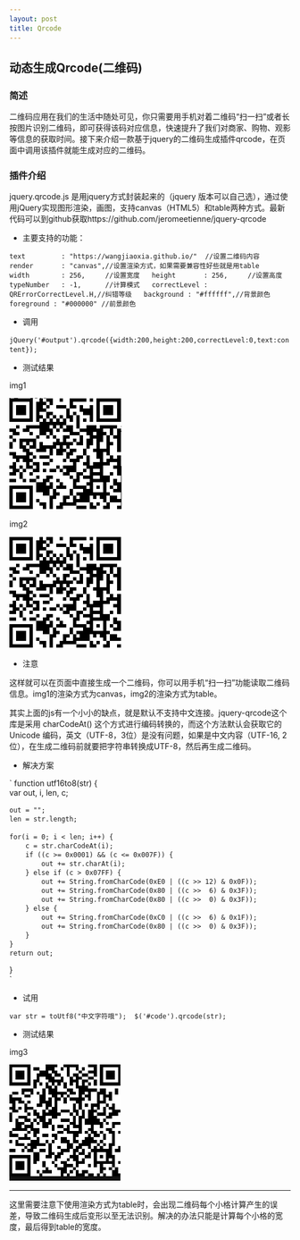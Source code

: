 ```yaml
---
layout: post 
title: Qrcode  
---
```


## 动态生成Qrcode(二维码) 

### 简述

二维码应用在我们的生活中随处可见，你只需要用手机对着二维码“扫一扫”或者长按图片识别二维码，即可获得该码对应信息，快速提升了我们对商家、购物、观影等信息的获取时间。接下来介绍一款基于jquery的二维码生成插件qrcode，在页面中调用该插件就能生成对应的二维码。

### 插件介绍

jquery.qrcode.js 是用jquery方式封装起来的（jquery 版本可以自己选），通过使用jQuery实现图形渲染，画图，支持canvas（HTML5）和table两种方式。最新代码可以到github获取https://github.com/jeromeetienne/jquery-qrcode 

* 主要支持的功能：

`
text         : "https://wangjiaoxia.github.io/"  //设置二维码内容  
render       : "canvas",//设置渲染方式，如果需要兼容性好些就是用table  
width        : 256,     //设置宽度  
height       : 256,     //设置高度  
typeNumber   : -1,      //计算模式  
correctLevel : QRErrorCorrectLevel.H,//纠错等级  
background : "#ffffff",//背景颜色  
foreground : "#000000" //前景颜色 
`

* 调用

`
jQuery('#output').qrcode({width:200,height:200,correctLevel:0,text:content});  
`

* 测试结果

img1

![qrcode canvas](/img/161202/canvas.png)

img2

![qrcode table](/img/161202/table.png)


* 注意

这样就可以在页面中直接生成一个二维码，你可以用手机“扫一扫”功能读取二维码信息。img1的渲染方式为canvas，img2的渲染方式为table。

其实上面的js有一个小小的缺点，就是默认不支持中文连接。jquery-qrcode这个库是采用 charCodeAt() 这个方式进行编码转换的，而这个方法默认会获取它的 Unicode 编码，英文（UTF-8，3位）是没有问题，如果是中文内容（UTF-16, 2位），在生成二维码前就要把字符串转换成UTF-8，然后再生成二维码。

* 解决方案

`
function utf16to8(str) {  
	var out, i, len, c;  

	out = "";  
	len = str.length;  

	for(i = 0; i < len; i++) {  
		c = str.charCodeAt(i);  
		if ((c >= 0x0001) && (c <= 0x007F)) {  
			out += str.charAt(i);  
		} else if (c > 0x07FF) {  
			out += String.fromCharCode(0xE0 | ((c >> 12) & 0x0F));  
			out += String.fromCharCode(0x80 | ((c >>  6) & 0x3F));  
			out += String.fromCharCode(0x80 | ((c >>  0) & 0x3F));  
		} else {  
			out += String.fromCharCode(0xC0 | ((c >>  6) & 0x1F));  
			out += String.fromCharCode(0x80 | ((c >>  0) & 0x3F));  
		} 
	} 
	return out;  
}  
`

* 试用

`
var str = toUtf8("中文字符哦"); 
$('#code').qrcode(str); 
`

* 测试结果

img3

![qrcode canvas](/img/161202/chinese.png)
    
***

这里需要注意下使用渲染方式为table时，会出现二维码每个小格计算产生的误差，导致二维码生成后变形以至无法识别。解决的办法只能是计算每个小格的宽度，最后得到table的宽度。
